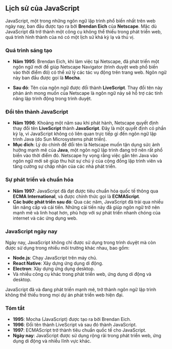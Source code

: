 ## Lịch sử của JavaScript

JavaScript, một trong những ngôn ngữ lập trình phổ biến nhất trên web ngày nay, ban đầu được tạo ra bởi **Brendan Eich** của **Netscape**. Mặc dù JavaScript đã trở thành một công cụ không thể thiếu trong phát triển web, quá trình hình thành của nó có một lịch sử khá kỳ lạ và thú vị.

### Quá trình sáng tạo

- **Năm 1995**: Brendan Eich, khi làm việc tại Netscape, đã phát triển một ngôn ngữ mới để giúp Netscape Navigator (trình duyệt web phổ biến vào thời điểm đó) có thể xử lý các tác vụ động trên trang web. Ngôn ngữ này ban đầu được gọi là **Mocha**.
  
- **Sau đó**: Tên của ngôn ngữ được đổi thành **LiveScript**. Thay đổi tên này phản ánh mong muốn của Netscape là ngôn ngữ này sẽ hỗ trợ các tính năng lập trình động trong trình duyệt.

### Đổi tên thành JavaScript

- **Năm 1996**: Khoảng một năm sau khi phát hành, Netscape quyết định thay đổi tên **LiveScript** thành **JavaScript**. Đây là một quyết định có phần kỳ lạ, vì JavaScript không có liên quan trực tiếp gì đến ngôn ngữ lập trình Java (do Sun Microsystems phát triển).
- **Mục đích**: Lý do chính để đổi tên là Netscape muốn tận dụng sức ảnh hưởng mạnh mẽ của **Java**, một ngôn ngữ lập trình đang trở nên rất phổ biến vào thời điểm đó. Netscape hy vọng rằng việc gắn tên Java vào ngôn ngữ mới sẽ giúp thu hút sự chú ý của cộng đồng lập trình viên và tăng cường sự chấp nhận của các nhà phát triển.

### Sự phát triển và chuẩn hóa

- **Năm 1997**: JavaScript đã đạt được tiêu chuẩn hóa quốc tế thông qua **ECMA International**, và được chính thức gọi là **ECMAScript**.
- **Các bước phát triển sau đó**: Qua các năm, JavaScript đã trải qua nhiều lần nâng cấp và cải tiến. Những cải tiến này đã giúp ngôn ngữ trở nên mạnh mẽ và linh hoạt hơn, phù hợp với sự phát triển nhanh chóng của internet và các ứng dụng web.

### JavaScript ngày nay

Ngày nay, JavaScript không chỉ được sử dụng trong trình duyệt mà còn được sử dụng trong nhiều môi trường khác nhau, bao gồm:
- **Node.js**: Chạy JavaScript trên máy chủ.
- **React Native**: Xây dựng ứng dụng di động.
- **Electron**: Xây dựng ứng dụng desktop.
- Và nhiều công cụ khác trong phát triển web, ứng dụng di động và desktop.

JavaScript đã và đang phát triển mạnh mẽ, trở thành ngôn ngữ lập trình không thể thiếu trong mọi dự án phát triển web hiện đại.

### Tóm tắt

- **1995**: Mocha (JavaScript) được tạo ra bởi Brendan Eich.
- **1996**: Đổi tên thành LiveScript và sau đó thành JavaScript.
- **1997**: ECMAScript trở thành tiêu chuẩn quốc tế cho JavaScript.
- **Ngày nay**: JavaScript được sử dụng rộng rãi trong phát triển web, ứng dụng di động và nhiều lĩnh vực khác.
